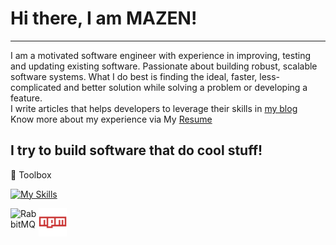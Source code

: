 # Hi there, I am MAZEN!
---
I am a motivated software engineer with experience in improving, testing and updating existing software. Passionate about building robust, scalable software systems.
What I do best is finding the ideal, faster, less-complicated and better solution while solving a problem or developing a feature.  
I write articles that helps developers to leverage their skills in [my blog](https://dev.to/mazenr)  
Know more about my experience via My [Resume](https://drive.google.com/file/d/1rK8sHo7hl2DJr6QjmVVeBk0vKfboPcPi/view?usp=share_link)

I try to build software that do cool stuff!
----------
🧰 Toolbox  

[![My Skills](https://skillicons.dev/icons?i=py,nodejs,ts,django,flask,fastapi,express,nestjs,postgres,mongodb,docker,redis,git,,&perline=15)](https://skillicons.dev)

<img align="left" alt="RabbitMQ" width="45px" src="https://www.vectorlogo.zone/logos/rabbitmq/rabbitmq-icon.svg" />
<img align="left" alt="RabbitMQ" width="45px" src="https://github.com/devicons/devicon/blob/master/icons/npm/npm-original-wordmark.svg" />

